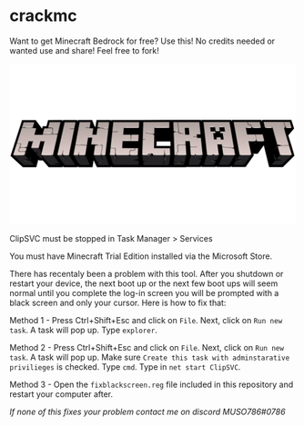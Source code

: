 # crackmc
Want to get Minecraft Bedrock for free? Use this! No credits needed or wanted use and share! Feel free to fork!

<img src="Minecraft-logo.png"/>

ClipSVC must be stopped in Task Manager > Services

You must have Minecraft Trial Edition installed via the Microsoft Store.



There has recentaly been a problem with this tool. After you shutdown or restart your device, the next boot up or the next few boot ups will seem normal until you complete the log-in screen you will be prompted with a black screen and only your cursor.
Here is how to fix that:

Method 1 - Press Ctrl+Shift+Esc and click on `File`. Next, click on `Run new task`. A task will pop up. Type `explorer`.

Method 2 - Press Ctrl+Shift+Esc and click on `File`. Next, click on `Run new task`. A task will pop up. Make sure `Create this task with adminstarative privilieges` is checked. Type `cmd`. Type in `net start ClipSVC`.

Method 3 - Open the `fixblackscreen.reg` file included in this repository and restart your computer after.

*If none of this fixes your problem contact me on discord MUSO786#0786*
